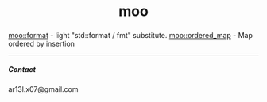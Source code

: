 <h1 align="center">moo</h1>


### 

[moo::format](https://ar13l-x07.github.io/moo/format.html)      - light "std::format / fmt" substitute.
[moo::ordered_map](https://github.com/ar13l-x07/moo/blob/main/containers/ordered_map.h) - Map ordered by insertion

---

<p align="left">
<h5 align="left">Contact</h5>

<p>ar13l.x07@gmail.com</p>

